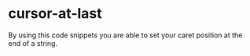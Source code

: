 # cursor-at-last
By using this code snippets you are able to set your caret position at the end of a string.
